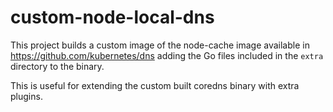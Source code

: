 # custom-node-local-dns

This project builds a custom image of the node-cache image available in
https://github.com/kubernetes/dns adding the Go files included in the `extra`
directory to the binary.

This is useful for extending the custom built coredns binary with extra
plugins.
